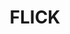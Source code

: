 ---
layout: home

title: FLICK
titleTemplate: 유머 쇼츠 포매터

hero:
  name: FLICK
  text: 유머 쇼츠 포매터
  tagline: 유머 게시글을 유튜브 쇼츠 포맷으로 변환하는 크롬 익스텐션
  image:
    src: /typo.png
    alt: flick
  actions:
    - theme: brand
      text: FLICK 가이드
      link: /guide/
    - theme: alt
      text: (준비 중) 사용 방법 (Youtube)

features:
  - icon:
     dark: /chrome-logo.svg
     light: /chrome-logo.svg
     width: 100px
    title: FLICK Extension 추가하기
    linkText: Chrome 웹 스토어로 이동
    link: https://chromewebstore.google.com/detail/edagcmnnbbiaephgddimelfbcdmhfjcl?utm_source=item-share-cb

---
